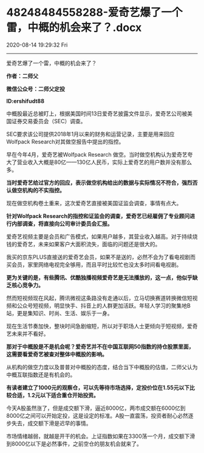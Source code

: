 # 48248484558288-爱奇艺爆了一个雷，中概的机会来了？.docx

2020-08-14 19:29:32 Fri

----

爱奇艺爆了一个雷，中概的机会来了？

__作者：二师父__

__微信公众号：二师父定投__

__ID:ershifudt88__

中概股最近总被盯上，根据美国时间13日爱奇艺披露文件显示，爱奇艺公司被美国证券交易委员会（SEC）调查。

SEC要求该公司提供2018年1月以来的财务和运营记录，主要是用来回应Wolfpack Research对其做空报告中提出的指控。

早在今年4月，爱奇艺被Wolfpack Research 做空。当时做空机构认为爱奇艺夸大了营业收入大概是80亿——130亿人民币，实际上爱奇艺的用户数并没有那么多。

__当时爱奇艺给过官方的回应，表示做空机构给出的数据与实际情况不符合，强烈否认做空机构的不实指控。__

现在做空机构卷土重来，这次爱奇艺直接被美国证监会调查，事情有点大。

__针对Wolfpack Research的指控和证监会的调查，爱奇艺已经雇佣了专业顾问进行内部调查，将直接向公司审计委员会汇报。__

爱奇艺视频主要是会员和广告模式，如果用户越多，其营业收入越高。对于持续烧钱的爱奇艺，未来如果客户大面积流失，面临的问题还是很大的。

我买的京东PLUS直接送的爱奇艺会员，如果不是送的，必然不会为了看电视剧而买会员，家里网络电视完全够用，而且平时比较忙也没太多时间看电视剧。

__更为关键的是，有些腾讯、优酷独播视频爱奇艺是无法播放的，这一点，他似乎缺乏核心竞争力。__

然而短视频现在风起，腾讯微视这条路没有走通以后，立马切换赛道转换微信短视频和公众号短视频，明显快手、抖音上的人群更加活跃。年轻人学习的聚集地B站，更是集知识、时尚、生活、娱乐于一身。

现在生活节奏加快，整块时间急剧缩短，所以对于职场人士更倾向于短视频，爱奇艺未来并不看好。

__那对于中概股是不是机会呢？爱奇艺并不在中国互联网50指数的持仓股票里面，这需要看爱奇艺被查对整体中概股的影响。__

从机构的做空力度以及普普对中概股的态度，结合当下中概股的估值，二师父认为中概互联指数还是有机会的。

__有读者建立了1000元的观察仓，可以先等待市场选择，定投价位在1\.55元以下比较合适，1\.2元以下适合重仓开始投资。__

今天A股虽然涨了，但是成交额下滑，逼近8000亿，两市成交额在6000亿到8000亿之间可以开始定投，这是设定的标准。A股一直震荡，投资者耐心必然逐步失去，成交额下滑是迟早的事情。

市场情绪越弱，就越是开干的机会。上证指数如果在3300荡一个月，成交额下滑到8000亿以下是必然事件，之前空仓的朋友机会就来了。

